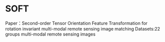 # SOFT
Paper：Second-order Tensor Orientation Feature Transformation for rotation invariant multi-modal remote sensing image matching
Datasets:22 groups multi-modal remote sensing images
